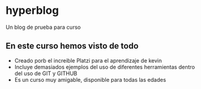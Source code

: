 # hyperblog
Un blog de prueba para curso

## En este curso hemos visto de todo
* Creado porb  el increible Platzi para el aprendizaje de kevin
* Incluye demasiados ejemplos del uso de diferentes herramientas dentro del uso de GIT y GITHUB
* Es un curso muy amigable, disponible para todas las edades
